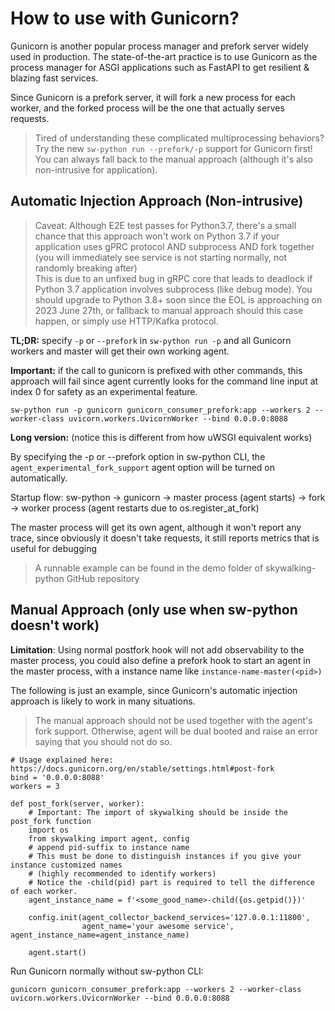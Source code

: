 # How to use with Gunicorn?

Gunicorn is another popular process manager and prefork server widely used in production. 
The state-of-the-art practice is to use Gunicorn as the process manager for ASGI applications such as FastAPI to get resilient & blazing fast services.

Since Gunicorn is a prefork server, it will fork a new process for each worker, and the forked process will be the one that actually
serves requests.

> Tired of understanding these complicated multiprocessing behaviors? 
> Try the new `sw-python run --prefork/-p` support for Gunicorn first!
> You can always fall back to the manual approach (although it's also non-intrusive for application).

## Automatic Injection Approach (Non-intrusive)

> Caveat: Although E2E test passes for Python3.7, 
> there's a small chance that this approach won't work on Python 3.7 if your application uses gPRC protocol AND subprocess AND fork together
> (you will immediately see service is not starting normally, not randomly breaking after)  
> This is due to an unfixed bug in gRPC core that leads to deadlock if Python 3.7 application involves subprocess (like debug mode). 
> You should upgrade to Python 3.8+ soon since the EOL is approaching on 2023 June 27th, 
> or fallback to manual approach should this case happen, or simply use HTTP/Kafka protocol.

**TL;DR:** specify `-p` or `--prefork` in `sw-python run -p` and all Gunicorn workers and master will get their own working agent.

**Important:** if the call to gunicorn is prefixed with other commands, this approach will fail 
since agent currently looks for the command line input at index 0 for safety as an experimental feature.

```shell
sw-python run -p gunicorn gunicorn_consumer_prefork:app --workers 2 --worker-class uvicorn.workers.UvicornWorker --bind 0.0.0.0:8088
```


**Long version:** (notice this is different from how uWSGI equivalent works)

By specifying the -p or --prefork option in sw-python CLI, the `agent_experimental_fork_support` agent option will be turned on automatically. 

Startup flow:
sw-python -> gunicorn -> master process (agent starts) -> fork -> worker process (agent restarts due to os.register_at_fork)

The master process will get its own agent, although it won't report any trace, since obviously it doesn't take requests, 
it still reports metrics that is useful for debugging

> A runnable example can be found in the demo folder of skywalking-python GitHub repository

## Manual Approach (only use when sw-python doesn't work)

**Limitation**: Using normal postfork hook will not add observability to the master process, you could also define a prefork hook to
start an agent in the master process, with a instance name like `instance-name-master(<pid>)`

The following is just an example, since Gunicorn's automatic injection approach is likely to work in many situations.

> The manual approach should not be used together with the agent's fork support. Otherwise, agent will be dual booted and 
> raise an error saying that you should not do so.

```Python-
# Usage explained here: https://docs.gunicorn.org/en/stable/settings.html#post-fork
bind = '0.0.0.0:8088'
workers = 3

def post_fork(server, worker):
    # Important: The import of skywalking should be inside the post_fork function
    import os
    from skywalking import agent, config
    # append pid-suffix to instance name
    # This must be done to distinguish instances if you give your instance customized names 
    # (highly recommended to identify workers)
    # Notice the -child(pid) part is required to tell the difference of each worker.
    agent_instance_name = f'<some_good_name>-child({os.getpid()})'

    config.init(agent_collector_backend_services='127.0.0.1:11800', 
                agent_name='your awesome service', agent_instance_name=agent_instance_name)

    agent.start()
```

Run Gunicorn normally without sw-python CLI:

```shell
gunicorn gunicorn_consumer_prefork:app --workers 2 --worker-class uvicorn.workers.UvicornWorker --bind 0.0.0.0:8088
```